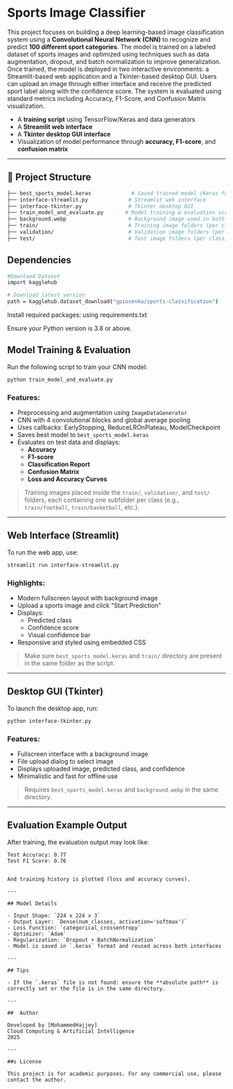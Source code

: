 
# Sports Image Classifier


This project focuses on building a deep learning-based image classification system using a **Convolutional Neural Network (CNN)** to recognize and predict **100 different sport categories**. The model is trained on a labeled dataset of sports images and optimized using techniques such as data augmentation, dropout, and batch normalization to improve generalization. Once trained, the model is deployed in two interactive environments: a Streamlit-based web application and a Tkinter-based desktop GUI. Users can upload an image through either interface and receive the predicted sport label along with the confidence score. The system is evaluated using standard metrics including Accuracy, F1-Score, and Confusion Matrix visualization.


- A **training script** using TensorFlow/Keras and data generators
- A **Streamlit web interface**
- A **Tkinter desktop GUI interface**
- Visualization of model performance through **accuracy, F1-score**, and **confusion matrix**

---

## 📁 Project Structure

```bash
├── best_sports_model.keras             # Saved trained model (Keras format)
├── interface-streamlit.py             # Streamlit web interface
├── interface-tkinter.py               # Tkinter desktop GUI
├── train_model_and_evaluate.py       # Model training & evaluation script
├── background.webp                    # Background image used in both interfaces
├── train/                             # Training image folders (per class)
├── validation/                        # Validation image folders (per class)
├── test/                              # Test image folders (per class)
```

##  Dependencies

```bash
#Download Dataset
import kagglehub

# Download latest version
path = kagglehub.dataset_download("gpiosenka/sports-classification")
```

Install required packages: using
requirements.txt

Ensure your Python version is 3.8 or above.


## Model Training & Evaluation

Run the following script to train your CNN model:

```bash
python train_model_and_evaluate.py
```

### Features:
- Preprocessing and augmentation using `ImageDataGenerator`
- CNN with 4 convolutional blocks and global average pooling
- Uses callbacks: EarlyStopping, ReduceLROnPlateau, ModelCheckpoint
- Saves best model to `best_sports_model.keras`
- Evaluates on test data and displays:
  - **Accuracy**
  - **F1-score**
  - **Classification Report**
  - **Confusion Matrix**
  - **Loss and Accuracy Curves**

> Training images placed inside the `train/`, `validation/`, and `test/` folders, each containing one subfolder per class (e.g., `train/football`, `train/basketball`, etc.).

---

## Web Interface (Streamlit)

To run the web app, use:

```bash
streamlit run interface-streamlit.py
```

### Highlights:
- Modern fullscreen layout with background image
- Upload a sports image and click "Start Prediction"
- Displays:
  - Predicted class
  - Confidence score
  - Visual confidence bar
- Responsive and styled using embedded CSS

>  Make sure `best_sports_model.keras` and `train/` directory are present in the same folder as the script.

---

## Desktop GUI (Tkinter)

To launch the desktop app, run:

```bash
python interface-tkinter.py
```

### Features:
- Fullscreen interface with a background image
- File upload dialog to select image
- Displays uploaded image, predicted class, and confidence
- Minimalistic and fast for offline use

> Requires `best_sports_model.keras` and `background.webp` in the same directory.

---

## Evaluation Example Output

After training, the evaluation output may look like:

```
Test Accuracy: 0.77
Test F1 Score: 0.76


And training history is plotted (loss and accuracy curves).

---

## Model Details

- Input Shape: `224 x 224 x 3`
- Output Layer: `Dense(num_classes, activation='softmax')`
- Loss Function: `categorical_crossentropy`
- Optimizer: `Adam`
- Regularization: `Dropout + BatchNormalization`
- Model is saved in `.keras` format and reused across both interfaces

---

## Tips

- If the `.keras` file is not found: ensure the **absolute path** is correctly set or the file is in the same directory.

---

##  Author

Developed by [MohammedHajjey]   
Cloud Computing & Artificial Intelligence  
2025

---

##s License

This project is for academic purposes. For any commercial use, please contact the author.

